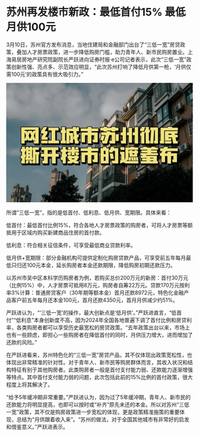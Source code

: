 # 苏州再发楼市新政：最低首付15% 最低月供100元

3月10日，苏州官方发布消息，当地住建局和金融部门出台了“三低一宽”房贷政策，叠加人才房票政策，进一步降低购房门槛，助力青年人、新市民购房置业。上海易居房地产研究院副院长严跃进向证券时报·e公司记者表示，此次“三低一宽”政策创新性强、亮点多、示范效应明显，“此次苏州打响了降低月供第一枪，‘月供仅需100元’的政策具有很大吸引力。”

![苏州楼市新政](https://github.com/naughtyJun/book/blob/main/2/2.jpeg)

所谓“三低一宽”，指的是低首付、低利息、低月供、宽期限。具体来看：

低首付：最低首付比例15%，符合各地人才房票政策的购房者，可将人才房票等额抵用于区域内购买新建商品住房的首付款。

低利息：符合相关征信条件，可享受最低商业贷款利率。

低月供+宽期限：部分金融机构可提供定制化购房贷款产品，可享受前五年每月最低只归还100元本金，延长购房者本金还款期限，降低购房初期还款压力。

以苏州市吴中区本科学历购房者为例，若购买总价200万元的新房：首付30万元（比例15%）中，人才房票可抵用8万元，购房者自筹22万元。贷款170万元按利率3%计算：普通房贷客户（30年期等额本金）首月还款8972元，特色化金融产品客户前五年每月还本金100元，首月还款4350元，首月月供减少约51%。

严跃进认为，“‘三低一宽’的操作，最大创新点是‘低月供’。”严跃进直言，“低首付”“低利息”本身创新度不高，因为2024年全国各地普遍下调了首付比例和房贷利率，各类购房者都可以享受历史最宽松的房贷政策。“去年政策出台以来，市场上也有一些顾虑，即担心一些购房者在降低首付的同时，月供压力增大，进而增加了还款的风险。”

在严跃进看来，苏州特色化的“三低一宽”房贷产品，其不仅体现出政策宽松性，也体现出非常精准的针对性。对于青年人、新市民等购房群体而言，其收入状况和结构特征有别于其他购房者。此类购房者一般是首付支付能力弱、还款能力逐渐增强等特点。其中首付支付能力弱的问题，此次包括此前的15%比例的首付政策，很大程度上将其解决了。

“给予5年缓冲期非常重要。”严跃进认为，因为过了5年缓冲期，青年人、新市民的还款能力将明显提高，也即可以按时或“补齐”原先未还的本金。所以对苏州“三低一宽”政策，其不仅是购房政策进一步宽松的体现，更是政策精准施策的重要体现，总结为“月供跟着收入来”。“苏州的做法，对于全国其他城市有非常好的启发和借鉴意义。”严跃进表示。